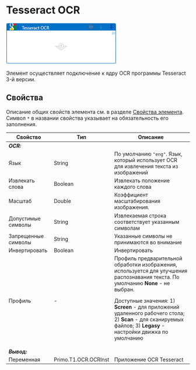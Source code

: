 # Tesseract OCR

![](<../../../../.gitbook/assets/google_ocr.png>)

Элемент осуществляет подключение к ядру OCR программы Tesseract 3-й версии. 

## Свойства
Описание общих свойств элемента см. в разделе [Свойства элемента](https://docs.primo-rpa.ru/primo-rpa/primo-studio/process/elements#svoistva-elementa).\
Символ `*` в названии свойства указывает на обязательность его заполнения.

| Свойство             | Тип                   | Описание                                      |
| -------------------- | --------------------- | --------------------------------------------- |
| ***OCR:*** | |  |
| Язык | String | По умолчанию `"eng"`. Язык, который использует OCR для извлечения текста из изображений |
| Извлекать слова | Boolean | Извлекать положение каждого слова |
| Масштаб | Double | Коэффициент масштабирования изображения.  |
| Допустимые символы | String | Извлекаемая строка соответствует указанным символам |
| Запрещенные символы | String | Указанные символы не принимаются во внимание |
| Инвертировать | Boolean | Инвертировать |
| Профиль | - | Профиль предварительной обработки изображения, используется для улучшения распознавания текста. По умолчанию **None** - не выбран. <p>Доступные значения: 1) **Screen** - для приложений удаленного рабочего стола; 2) **Scan** - для сканируемых файлов; 3) **Legasy** - настройки движка по умолчанию</p> |
| ***Вывод:***  |  |  |
| Переменная | Primo.T1.OCR.OCRInst | Приложение OCR Tesseract |
